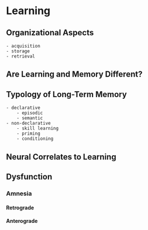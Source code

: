 # Learning

## Organizational Aspects

    - acquisition
    - storage
    - retrieval

## Are Learning and Memory Different?

## Typology of Long-Term Memory

    - declarative
        - episodic
        - semantic
    - non-declarative
        - skill learning
        - priming
        - conditioning

## Neural Correlates to Learning

## Dysfunction

### Amnesia

#### Retrograde

#### Anterograde

